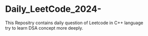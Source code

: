 # Daily_LeetCode_2024-
This Repositry contains daily question of Leetcode in C++ language <br>
try to learn  DSA concept more deeply.
